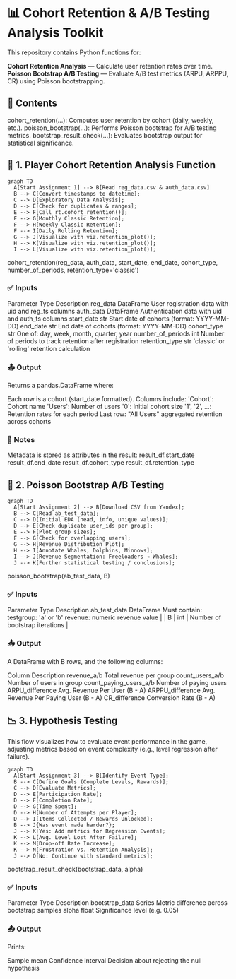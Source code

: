 # 📊 Cohort Retention & A/B Testing Analysis Toolkit

This repository contains Python functions for:

**Cohort Retention Analysis** — Calculate user retention rates over time.
**Poisson Bootstrap A/B Testing** — Evaluate A/B test metrics (ARPU, ARPPU, CR) using Poisson bootstrapping.

## 📁 Contents

cohort_retention(...): Computes user retention by cohort (daily, weekly, etc.).
poisson_bootstrap(...): Performs Poisson bootstrap for A/B testing metrics.
bootstrap_result_check(...): Evaluates bootstrap output for statistical significance.


## 🔢 1. Player Cohort Retention Analysis Function
```mermaid
graph TD
  A[Start Assignment 1] --> B[Read reg_data.csv & auth_data.csv]
  B --> C[Convert timestamps to datetime];
  C --> D[Exploratory Data Analysis];
  D --> E[Check for duplicates & ranges];
  E --> F[Call rt.cohort_retention()];
  F --> G[Monthly Classic Retention];
  F --> H[Weekly Classic Retention];
  F --> I[Daily Rolling Retention];
  G --> J[Visualize with viz.retention_plot()];
  H --> K[Visualize with viz.retention_plot()];
  I --> L[Visualize with viz.retention_plot()];
```
cohort_retention(reg_data, auth_data, start_date, end_date, cohort_type, number_of_periods, retention_type='classic')

### ✅ Inputs
Parameter	Type	Description
reg_data	DataFrame	User registration data with uid and reg_ts columns
auth_data	DataFrame	Authentication data with uid and auth_ts columns
start_date	str	Start date of cohorts (format: YYYY-MM-DD)
end_date	str	End date of cohorts (format: YYYY-MM-DD)
cohort_type	str	One of: day, week, month, quarter, year
number_of_periods	int	Number of periods to track retention after registration
retention_type	str	'classic' or 'rolling' retention calculation

### 📤 Output

Returns a pandas.DataFrame where:

Each row is a cohort (start_date formatted).
Columns include:
'Cohort': Cohort name
'Users': Number of users
'0': Initial cohort size
'1', '2', ...: Retention rates for each period
Last row: "All Users" aggregated retention across cohorts

### 🧠 Notes
Metadata is stored as attributes in the result:
result_df.start_date
result_df.end_date
result_df.cohort_type
result_df.retention_type


## 🧪 2. Poisson Bootstrap A/B Testing

```mermaid
graph TD
  A[Start Assignment 2] --> B[Download CSV from Yandex];
  B --> C[Read ab_test_data];
  C --> D[Initial EDA (head, info, unique values)];
  D --> E[Check duplicate user_ids per group];
  E --> F[Plot group sizes];
  F --> G[Check for overlapping users];
  G --> H[Revenue Distribution Plot];
  H --> I[Annotate Whales, Dolphins, Minnows];
  I --> J[Revenue Segmentation: Freeloaders → Whales];
  J --> K[Further statistical testing / conclusions];
```

poisson_bootstrap(ab_test_data, B)

### ✅ Inputs
Parameter	Type	Description
ab_test_data	DataFrame	Must contain:
testgroup: 'a' or 'b'
revenue: numeric revenue value |
| B | int | Number of bootstrap iterations |

### 📤 Output

A DataFrame with B rows, and the following columns:

Column	Description
revenue_a/b	Total revenue per group
count_users_a/b	Number of users in group
count_paying_users_a/b	Number of paying users
ARPU_difference	Avg. Revenue Per User (B - A)
ARPPU_difference	Avg. Revenue Per Paying User (B - A)
CR_difference	Conversion Rate (B - A)

## 📉 3. Hypothesis Testing

This flow visualizes how to evaluate event performance in the game, adjusting metrics based on event complexity (e.g., level regression after failure).

```mermaid
graph TD
  A[Start Assignment 3] --> B[Identify Event Type];
  B --> C[Define Goals (Complete Levels, Rewards)];
  C --> D[Evaluate Metrics];
  D --> E[Participation Rate];
  D --> F[Completion Rate];
  D --> G[Time Spent];
  D --> H[Number of Attempts per Player];
  D --> I[Items Collected / Rewards Unlocked];
  B --> J{Was event made harder?};
  J --> K[Yes: Add metrics for Regression Events];
  K --> L[Avg. Level Lost After Failure];
  K --> M[Drop-off Rate Increase];
  K --> N[Frustration vs. Retention Analysis];
  J --> O[No: Continue with standard metrics];
```

bootstrap_result_check(bootstrap_data, alpha)
### ✅ Inputs

Parameter	Type	Description
bootstrap_data	Series	Metric difference across bootstrap samples
alpha	float	Significance level (e.g. 0.05)

### 📤 Output

Prints:

Sample mean
Confidence interval
Decision about rejecting the null hypothesis